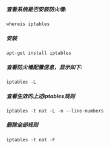 ##### 查看系统是否安装防火墙:
```
whereis iptables
```
##### 安装
```
apt-get install iptables
```

##### 查看防火墙配置信息，显示如下:
```
iptables -L
```

##### 查看生效的上述iptables规则
```
iptables -t nat -L -n --line-numbers
```
##### 删除全部规则
```
iptables -t nat -F
```
